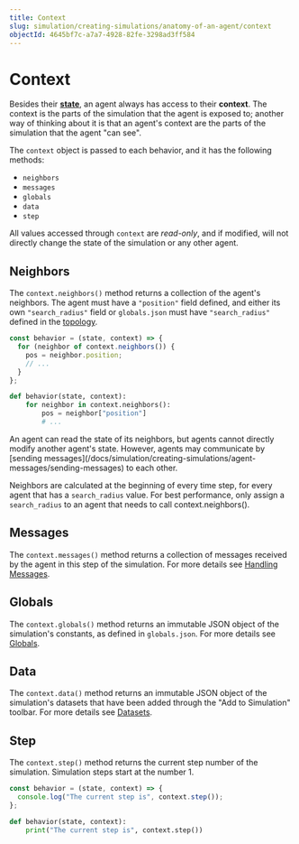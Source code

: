 ```yaml
---
title: Context
slug: simulation/creating-simulations/anatomy-of-an-agent/context
objectId: 4645bf7c-a7a7-4928-82fe-3298ad3ff584
---
```


# Context

Besides their [**state**](/docs/simulation/creating-simulations/anatomy-of-an-agent/state), an agent always has access to their **context**. The context is the parts of the simulation that the agent is exposed to; another way of thinking about it is that an agent's context are the parts of the simulation that the agent "can see".

The `context` object is passed to each behavior, and it has the following methods:

- `neighbors`
- `messages`
- `globals`
- `data`
- `step`

All values accessed through `context` are _read-only_, and if modified, will not directly change the state of the simulation or any other agent.

## Neighbors

The `context.neighbors()` method returns a collection of the agent's neighbors. The agent must have a `"position"` field defined, and either its own `"search_radius"` field or `globals.json` must have `"search_radius"` defined in the [topology](/docs/simulation/creating-simulations/configuration/topology/).

<Tabs>
<Tab title="JavaScript" >

```javascript
const behavior = (state, context) => {
  for (neighbor of context.neighbors()) {
    pos = neighbor.position;
    // ...
  }
};
```

</Tab>

<Tab title="Python" >

```python
def behavior(state, context):
    for neighbor in context.neighbors():
        pos = neighbor["position"]
        # ...
```

</Tab>
</Tabs>

<Hint style="info">
An agent can read the state of its neighbors, but agents cannot directly modify another agent's state. However, agents may communicate by [sending messages](/docs/simulation/creating-simulations/agent-messages/sending-messages) to each other.
</Hint>

Neighbors are calculated at the beginning of every time step, for every agent that has a `search_radius` value. For best performance, only assign a `search_radius` to an agent that needs to call context.neighbors\(\).

## Messages

The `context.messages()` method returns a collection of messages received by the agent in this step of the simulation. For more details see [Handling Messages](/docs/simulation/creating-simulations/agent-messages/handling-messages).

## Globals

The `context.globals()` method returns an immutable JSON object of the simulation's constants, as defined in `globals.json`. For more details see [Globals](/docs/simulation/creating-simulations/configuration/).

## Data

The `context.data()` method returns an immutable JSON object of the simulation's datasets that have been added through the "Add to Simulation" toolbar. For more details see [Datasets](/docs/simulation/creating-simulations/datasets/).

## Step

The `context.step()` method returns the current step number of the simulation. Simulation steps start at the number 1.

<Tabs>
<Tab title="JavaScript" >

```javascript
const behavior = (state, context) => {
  console.log("The current step is", context.step());
};
```

</Tab>

<Tab title="Python" >

```python
def behavior(state, context):
    print("The current step is", context.step())
```

</Tab>
</Tabs>
